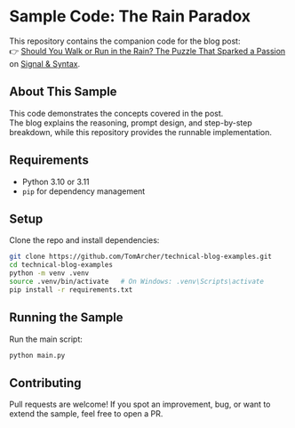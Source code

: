 # Sample Code: The Rain Paradox

This repository contains the companion code for the blog post:  
👉 [Should You Walk or Run in the Rain? The Puzzle That Sparked a Passion](https://tomarcher.io/posts/rain-paradox/) on [Signal & Syntax](https://tomarcher.io/).

## About This Sample
This code demonstrates the concepts covered in the post.  
The blog explains the reasoning, prompt design, and step-by-step breakdown, while this repository provides the runnable implementation.

## Requirements
- Python 3.10 or 3.11
- `pip` for dependency management

## Setup
Clone the repo and install dependencies:

```bash
git clone https://github.com/TomArcher/technical-blog-examples.git
cd technical-blog-examples
python -m venv .venv
source .venv/bin/activate   # On Windows: .venv\Scripts\activate
pip install -r requirements.txt
```

## Running the Sample

Run the main script:

```bash
python main.py
```

## Contributing

Pull requests are welcome! If you spot an improvement, bug, or want to extend the sample, feel free to open a PR.

















